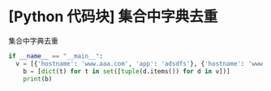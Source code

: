 # [Python 代码块] 集合中字典去重

集合中字典去重

```python
if __name__ == "__main__":
  v = [{'hostname': 'www.aaa.com', 'app': 'adsdfs'}, {'hostname': 'www.aaa.com', 'app': 'adsdfs'},{'hostname': 'www.aaa2.com', 'app': 'ad3sdfs'}]
    b = [dict(t) for t in set([tuple(d.items()) for d in v])]
    print(b)

```
